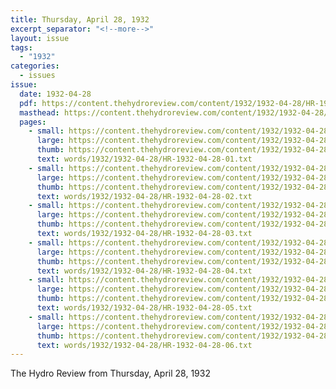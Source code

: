 ```yaml
---
title: Thursday, April 28, 1932
excerpt_separator: "<!--more-->"
layout: issue
tags:
  - "1932"
categories:
  - issues
issue:
  date: 1932-04-28
  pdf: https://content.thehydroreview.com/content/1932/1932-04-28/HR-1932-04-28.pdf
  masthead: https://content.thehydroreview.com/content/1932/1932-04-28/masthead/HR-1932-04-28.jpg
  pages:
    - small: https://content.thehydroreview.com/content/1932/1932-04-28/small/HR-1932-04-28-01.jpg
      large: https://content.thehydroreview.com/content/1932/1932-04-28/large/HR-1932-04-28-01.jpg
      thumb: https://content.thehydroreview.com/content/1932/1932-04-28/thumbnails/HR-1932-04-28-01.jpg
      text: words/1932/1932-04-28/HR-1932-04-28-01.txt
    - small: https://content.thehydroreview.com/content/1932/1932-04-28/small/HR-1932-04-28-02.jpg
      large: https://content.thehydroreview.com/content/1932/1932-04-28/large/HR-1932-04-28-02.jpg
      thumb: https://content.thehydroreview.com/content/1932/1932-04-28/thumbnails/HR-1932-04-28-02.jpg
      text: words/1932/1932-04-28/HR-1932-04-28-02.txt
    - small: https://content.thehydroreview.com/content/1932/1932-04-28/small/HR-1932-04-28-03.jpg
      large: https://content.thehydroreview.com/content/1932/1932-04-28/large/HR-1932-04-28-03.jpg
      thumb: https://content.thehydroreview.com/content/1932/1932-04-28/thumbnails/HR-1932-04-28-03.jpg
      text: words/1932/1932-04-28/HR-1932-04-28-03.txt
    - small: https://content.thehydroreview.com/content/1932/1932-04-28/small/HR-1932-04-28-04.jpg
      large: https://content.thehydroreview.com/content/1932/1932-04-28/large/HR-1932-04-28-04.jpg
      thumb: https://content.thehydroreview.com/content/1932/1932-04-28/thumbnails/HR-1932-04-28-04.jpg
      text: words/1932/1932-04-28/HR-1932-04-28-04.txt
    - small: https://content.thehydroreview.com/content/1932/1932-04-28/small/HR-1932-04-28-05.jpg
      large: https://content.thehydroreview.com/content/1932/1932-04-28/large/HR-1932-04-28-05.jpg
      thumb: https://content.thehydroreview.com/content/1932/1932-04-28/thumbnails/HR-1932-04-28-05.jpg
      text: words/1932/1932-04-28/HR-1932-04-28-05.txt
    - small: https://content.thehydroreview.com/content/1932/1932-04-28/small/HR-1932-04-28-06.jpg
      large: https://content.thehydroreview.com/content/1932/1932-04-28/large/HR-1932-04-28-06.jpg
      thumb: https://content.thehydroreview.com/content/1932/1932-04-28/thumbnails/HR-1932-04-28-06.jpg
      text: words/1932/1932-04-28/HR-1932-04-28-06.txt
---
```


The Hydro Review from Thursday, April 28, 1932

<!--more-->

